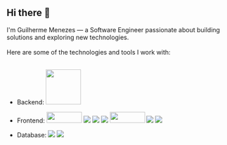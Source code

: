 ## Hi there 👋

 I'm Guilherme Menezes — a Software Engineer passionate about building solutions and exploring new technologies.
<br>
<br>
Here are some of the technologies and tools I work with:
<br>
<br>
- Backend:   <img src="https://img.shields.io/badge/nodejs-5FA04E?style=for-the-badge&logo=nodedotjs&logoColor=white" width="80"/>

- Frontend: <img src="https://img.shields.io/badge/JavaScript-F7DF1E?style=for-the-badge&logo=javascript&logoColor=black" width="80" height="25"/>  <img src="https://img.shields.io/badge/HTML5-E34F26?style=for-the-badge&logo=html5&logoColor=white"/> <img src="https://img.shields.io/badge/CSS3-1572B6?style=for-the-badge&logo=css3&logoColor=white"/> <img src="https://img.shields.io/badge/typescript-3178C6?style=for-the-badge&logo=typescript&logoColor=white"/> <img src="https://img.shields.io/badge/styledcomponents-DB7093?style=for-the-badge&logo=styled-components&logoColor=white" width="80" height="25"/> <img src="https://img.shields.io/badge/tailwindcss-06B6D4?style=for-the-badge&logo=TailwindCSS&logoColor=white"/> <img src="https://img.shields.io/badge/React-20232A?style=for-the-badge&logo=react&logoColor=61DAFB"/>

- Database: <img src="https://img.shields.io/badge/mongodb-47A248?style=for-the-badge&logo=mongoDB&logoColor=white"/> <img src="https://img.shields.io/badge/mysql-4479A1?style=for-the-badge&logo=MySql&logoColor=white"/>
 


<br>
<br>

<br>
<br>
<br>



